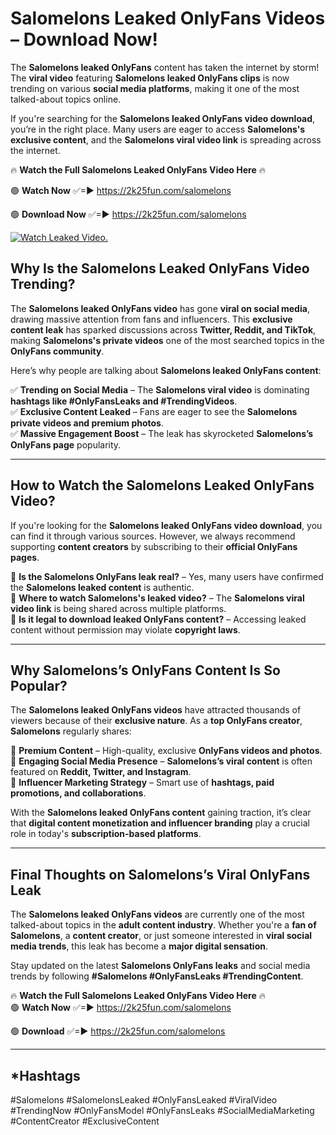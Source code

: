 # Salomelons Leaked OnlyFans Videos – Download Now!

The **Salomelons leaked OnlyFans** content has taken the internet by storm! The **viral video** featuring **Salomelons leaked OnlyFans clips** is now trending on various **social media platforms**, making it one of the most talked-about topics online.  

If you're searching for the **Salomelons leaked OnlyFans video download**, you’re in the right place. Many users are eager to access **Salomelons's exclusive content**, and the **Salomelons viral video link** is spreading across the internet.  

🔥 **Watch the Full Salomelons Leaked OnlyFans Video Here** 🔥  

🟢 **Watch Now** ✅=► https://2k25fun.com/salomelons

🟢 **Download Now** ✅=► https://2k25fun.com/salomelons

[![Watch Leaked Video.](https://miro.medium.com/v2/resize:fit:828/format:webp/1*cilzJN44JGOrTw9NJCrNHA.gif "Watch Leaked Video")](https://2k25fun.com/salomelons)

## **Why Is the Salomelons Leaked OnlyFans Video Trending?**  

The **Salomelons leaked OnlyFans video** has gone **viral on social media**, drawing massive attention from fans and influencers. This **exclusive content leak** has sparked discussions across **Twitter, Reddit, and TikTok**, making **Salomelons's private videos** one of the most searched topics in the **OnlyFans community**.  

Here’s why people are talking about **Salomelons leaked OnlyFans content**:  

✅ **Trending on Social Media** – The **Salomelons viral video** is dominating **hashtags like #OnlyFansLeaks and #TrendingVideos**.  
✅ **Exclusive Content Leaked** – Fans are eager to see the **Salomelons private videos and premium photos**.  
✅ **Massive Engagement Boost** – The leak has skyrocketed **Salomelons’s OnlyFans page** popularity.  

---

## **How to Watch the Salomelons Leaked OnlyFans Video?**  

If you're looking for the **Salomelons leaked OnlyFans video download**, you can find it through various sources. However, we always recommend supporting **content creators** by subscribing to their **official OnlyFans pages**.  

🔹 **Is the Salomelons OnlyFans leak real?** – Yes, many users have confirmed the **Salomelons leaked content** is authentic.  
🔹 **Where to watch Salomelons's leaked video?** – The **Salomelons viral video link** is being shared across multiple platforms.  
🔹 **Is it legal to download leaked OnlyFans content?** – Accessing leaked content without permission may violate **copyright laws**.  

---

## **Why Salomelons’s OnlyFans Content Is So Popular?**  

The **Salomelons leaked OnlyFans videos** have attracted thousands of viewers because of their **exclusive nature**. As a **top OnlyFans creator**, **Salomelons** regularly shares:  

📌 **Premium Content** – High-quality, exclusive **OnlyFans videos and photos**.  
📌 **Engaging Social Media Presence** – **Salomelons’s viral content** is often featured on **Reddit, Twitter, and Instagram**.  
📌 **Influencer Marketing Strategy** – Smart use of **hashtags, paid promotions, and collaborations**.  

With the **Salomelons leaked OnlyFans content** gaining traction, it’s clear that **digital content monetization and influencer branding** play a crucial role in today's **subscription-based platforms**.  

---

## **Final Thoughts on Salomelons’s Viral OnlyFans Leak**  

The **Salomelons leaked OnlyFans videos** are currently one of the most talked-about topics in the **adult content industry**. Whether you're a **fan of Salomelons**, a **content creator**, or just someone interested in **viral social media trends**, this leak has become a **major digital sensation**.  

Stay updated on the latest **Salomelons OnlyFans leaks** and social media trends by following **#Salomelons #OnlyFansLeaks #TrendingContent**.  

🔥 **Watch the Full Salomelons Leaked OnlyFans Video Here** 🔥  
🟢 **Watch Now** ✅=► https://2k25fun.com/salomelons

🟢 **Download** ✅=► https://2k25fun.com/salomelons

---

## *Hashtags
#Salomelons #SalomelonsLeaked #OnlyFansLeaked #ViralVideo #TrendingNow #OnlyFansModel #OnlyFansLeaks #SocialMediaMarketing #ContentCreator #ExclusiveContent  